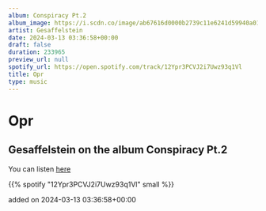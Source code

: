 ```yaml
---
album: Conspiracy Pt.2
album_image: https://i.scdn.co/image/ab67616d0000b2739c11e6241d59940a0157c75a
artist: Gesaffelstein
date: 2024-03-13 03:36:58+00:00
draft: false
duration: 233965
preview_url: null
spotify_url: https://open.spotify.com/track/12Ypr3PCVJ2i7Uwz93q1Vl
title: Opr
type: music
---
```



# Opr

## Gesaffelstein on the album Conspiracy Pt.2

You can listen [here](https://open.spotify.com/track/12Ypr3PCVJ2i7Uwz93q1Vl)

{{% spotify "12Ypr3PCVJ2i7Uwz93q1Vl" small %}}

added on 2024-03-13 03:36:58+00:00